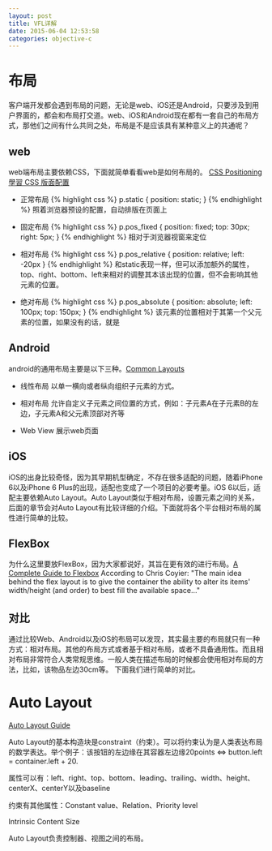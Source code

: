 ```yaml
---
layout: post
title: VFL详解
date: 2015-06-04 12:53:58
categories: objective-c
---
```


# 布局

客户端开发都会遇到布局的问题，无论是web、iOS还是Android，只要涉及到用户界面的，都会和布局打交道。web、iOS和Android现在都有一套自己的布局方式，那他们之间有什么共同之处，布局是不是应该具有某种意义上的共通呢？

## web

web端布局主要依赖CSS，下面就简单看看web是如何布局的。
[CSS Positioning](http://www.w3schools.com/css/css_positioning.asp)
[學習 CSS 版面配置](http://zh-tw.learnlayout.com/)

+ 正常布局
{% highlight css %}
p.static {
	position: static;
}
{% endhighlight %}
照着浏览器预设的配置，自动排版在页面上

+ 固定布局
{% highlight css %}
p.pos_fixed {
	position: fixed;
	top: 30px;
	right: 5px;
}
{% endhighlight %}
相对于浏览器视窗来定位

+ 相对布局
{% highlight css %}
p.pos_relative {
	position: relative;
	left: -20px
}
{% endhighlight %}
和static表现一样，但可以添加额外的属性，top、right、bottom、left来相对的调整其本该出现的位置，但不会影响其他元素的位置。

+ 绝对布局
{% highlight css %}
p.pos_absolute {
	position: absolute;
	left: 100px;
	top: 150px;
}
{% endhighlight %}
该元素的位置相对于其第一个父元素的位置，如果没有的话，就是<html>


## Android
android的通用布局主要是以下三种。[Common Layouts](http://developer.android.com/guide/topics/ui/declaring-layout.html#CommonLayouts)

+ 线性布局
以单一横向或者纵向组织子元素的方式。

+ 相对布局
允许自定义子元素之间位置的方式，例如：子元素A在子元素B的左边，子元素A和父元素顶部对齐等

+ Web View
展示web页面


## iOS
iOS的出身比较奇怪，因为其早期机型确定，不存在很多适配的问题，随着iPhone 6以及iPhone 6 Plus的出现，适配也变成了一个项目的必要考量。iOS 6以后，适配主要依赖Auto Layout。Auto Layout类似于相对布局，设置元素之间的关系，后面的章节会对Auto Layout有比较详细的介绍。下面就将各个平台相对布局的属性进行简单的比较。


## FlexBox
为什么这里要放FlexBox，因为大家都说好，其旨在更有效的进行布局。[A Complete Guide to Flexbox](https://css-tricks.com/snippets/css/a-guide-to-flexbox/)
According to Chris Coyier:
"The main idea behind the flex layout is to give the container the ability to alter its items' width/height (and order) to best fill the available space..."


## 对比
通过比较Web、Android以及iOS的布局可以发现，其实最主要的布局就只有一种方式：相对布局。其他的布局方式或者基于相对布局，或者不具备通用性。而且相对布局非常符合人类常规思维。一般人类在描述布局的时候都会使用相对布局的方法，比如，该物品左边30cm等。
下面我们进行简单的对比。

# Auto Layout
[Auto Layout Guide](https://developer.apple.com/library/ios/documentation/UserExperience/Conceptual/AutolayoutPG/AutoLayoutConcepts/AutoLayoutConcepts.html#//apple_ref/doc/uid/TP40010853-CH14-SW1)

Auto Layout的基本构造块是constraint（约束）。可以将约束认为是人类表达布局的数学表达。举个例子：该按钮的左边缘在其容器左边缘20points <=> button.left = container.left + 20.

属性可以有：left、right、top、bottom、leading、trailing、width、height、centerX、centerY以及baseline

约束有其他属性：Constant value、Relation、Priority level

Intrinsic Content Size

Auto Layout负责控制器、视图之间的布局。

